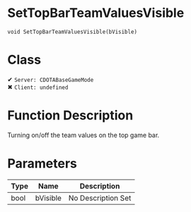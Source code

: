 # SetTopBarTeamValuesVisible
```
void SetTopBarTeamValuesVisible(bVisible)
```
# Class
✔ `Server: CDOTABaseGameMode`  
✖ `Client: undefined`  

# Function Description
Turning on/off the team values on the top game bar.
# Parameters
Type|Name|Description
--|--|--
bool|bVisible|No Description Set
